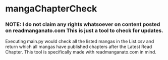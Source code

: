 # mangaChapterCheck

### NOTE: I do not claim any rights whatsoever on content posted on readmanganato.com This is just a tool to check for updates.

Executing main.py would check all the listed mangas in the List.csv and return which all mangas have published chapters after the Latest Read Chapter. This tool is specifically made with readmanganato.com in mind.
